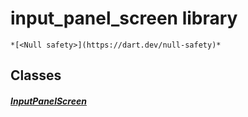 


# input_panel_screen library






    *[<Null safety>](https://dart.dev/null-safety)*





## Classes

##### [InputPanelScreen](../smeup_screens_test_input_panel_screen/InputPanelScreen-class.md)



 















